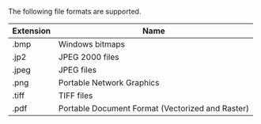 The following file formats are supported.

| **Extension** | **Name**                  |
|---------------|---------------------------|
| .bmp          | Windows bitmaps           |
| .jp2          | JPEG 2000 files           |
| .jpeg         | JPEG files                |
| .png          | Portable Network Graphics |
| .tiff         | TIFF files                |
| .pdf          | Portable Document Format (Vectorized and Raster) |